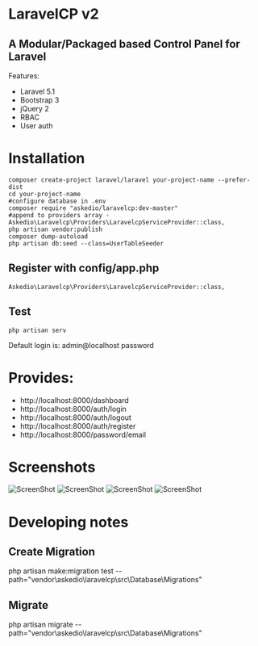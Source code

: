 # LaravelCP v2
## A Modular/Packaged based Control Panel for Laravel
Features:
* Laravel 5.1
* Bootstrap 3
* jQuery 2
* RBAC
* User auth


# Installation
    composer create-project laravel/laravel your-project-name --prefer-dist
    cd your-project-name
    #configure database in .env
    composer require "askedio/laravelcp:dev-master"
    #append to providers array - Askedio\Laravelcp\Providers\LaravelcpServiceProvider::class,
    php artisan vendor:publish 
    composer dump-autoload
    php artisan db:seed --class=UserTableSeeder

## Register with config/app.php

    Askedio\Laravelcp\Providers\LaravelcpServiceProvider::class,

## Test

    php artisan serv

Default login is:
    admin@localhost
    password
    
# Provides:
* http://localhost:8000/dashboard
* http://localhost:8000/auth/login
* http://localhost:8000/auth/logout
* http://localhost:8000/auth/register
* http://localhost:8000/password/email




# Screenshots
![ScreenShot](http://i.imgur.com/NKBbdLz.png)
![ScreenShot](http://i.imgur.com/IIJljj4.png)
![ScreenShot](http://i.imgur.com/kyrGV5G.png)
![ScreenShot](http://i.imgur.com/hklO2Xf.png)

# Developing notes
## Create Migration
php artisan make:migration test --path="vendor\askedio\laravelcp\src\Database\Migrations"

## Migrate
php artisan migrate --path="vendor\askedio\laravelcp\src\Database\Migrations"

